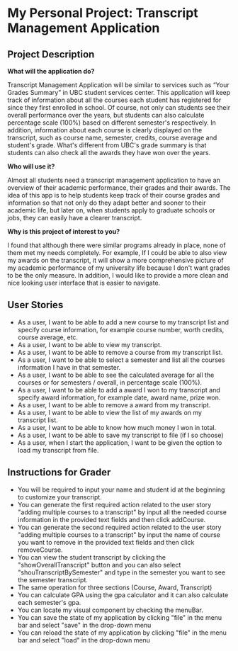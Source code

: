 # My Personal Project: Transcript Management Application

## Project Description

**What will the application do?**

Transcript Management Application will be similar to services such as “Your Grades Summary” 
in UBC student services center. This application will keep track of information about all the courses 
each student has registered for since they first enrolled in school. Of course, not only can students 
see their overall performance over the years, but students can also calculate percentage scale (100%) 
based on different semester's respectively. In addition, information about each course is clearly displayed 
on the transcript, such as course name, semester, credits, course average and student's grade. What's different 
from UBC's grade summary is that students can also check all the awards they have won over the years.

**Who will use it?**

Almost all students need a transcript management application to have an overview of their academic performance, 
their grades and their awards. The idea of this app is to help students keep track of their course grades and 
information so that not only do they adapt better and sooner to their academic life, but later on, when students 
apply to graduate schools or jobs, they can easily have a clearer transcript.

**Why is this project of interest to you?**

I found that although there were similar programs already in place, none of them met my needs completely. 
For example, If I could be able to also view my awards on the transcript, it will show a more comprehensive 
picture of my academic performance of my university life because I don't want grades to be the only measure.
In addition, I would like to provide a more clean and nice looking user interface that is easier to navigate.

## User Stories

- As a user, I want to be able to add a new course to my transcript list and specify course information, for example 
course number, worth credits, course average, etc.
- As a user, I want to be able to view my transcript.
- As a user, I want to be able to remove a course from my transcript list.
- As a user, I want to be able to select a semester and list all the courses information I have in that semester.
- As a user, I want to be able to see the calculated average for all the courses or for semesters / overall, 
in percentage scale (100%).
- As a user, I want to be able to add a award I won to my transcript and specify award information, for example
date, award name, prize won.
- As a user, I want to be able to remove a award from my transcript.
- As a user, I want to be able to view the list of my awards on my transcript list.
- As a user, I want to be able to know how much money I won in total.
- As a user, I want to be able to save my transcript to file (if I so choose)
- As a user, when I start the application, I want to be given the option to load my transcript from file.

## Instructions for Grader

- You will be required to input your name and student id at the beginning to customize your transcript.
- You can generate the first required action related to the user story "adding multiple courses to a transcript" 
by input all the needed course information in the provided text fields and then click addCourse.
- You can generate the second required action related to the user story "adding multiple courses to a transcript"
by input the name of course you want to remove in the provided text fields and then click removeCourse.
- You can view the student transcript by clicking the "showOverallTranscript" button and you can also select 
"shouTranscriptBySemester" and type in the semester you want to see the semester transcript.
- The same operation for three sections (Course, Award, Transcript)
- You can calculate GPA using the gpa calculator and it can also calculate each semester's gpa.
- You can locate my visual component by checking the menuBar.
- You can save the state of my application by clicking "file" in the menu bar and select "save" in the drop-down menu 
- You can reload the state of my application by clicking "file" in the menu bar and select "load" in the drop-down menu